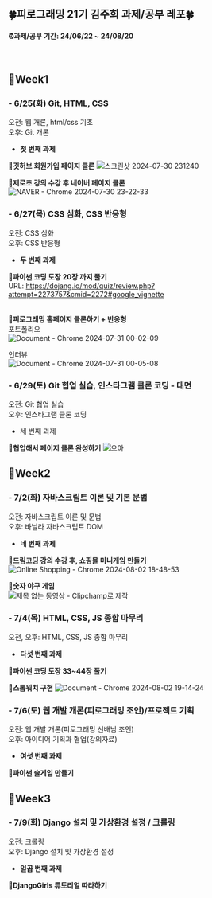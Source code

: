 ## 🍀피로그래밍 21기 김주희 과제/공부 레포🍀
#### ⏰과제/공부 기간: 24/06/22 ~ 24/08/20 </br>
</br>

## 🎯Week1
### - 6/25(화) Git, HTML, CSS
  오전: 웹 개론, html/css 기초 </br>
  오후: Git 개론

  * **첫 번째 과제** </br>
  
  **🧷깃허브 회원가입 페이지 클론**
  ![스크린샷 2024-07-30 231240](https://github.com/user-attachments/assets/7771ff0a-edfc-4925-9488-533ee45fe9e6)
  </br>

  **🧷제로초 강의 수강 후 네이버 페이지 클론**
  ![NAVER - Chrome 2024-07-30 23-22-33](https://github.com/user-attachments/assets/59935b2b-0642-4823-94c1-6a0604eed024)
  </br>

### - 6/27(목) CSS 심화, CSS 반응형
  오전: CSS 심화 </br>
  오후: CSS 반응형

  * **두 번째 과제** </br>

  **🧷파이썬 코딩 도장 20장 까지 풀기** </br>
  URL: https://dojang.io/mod/quiz/review.php?attempt=2273757&cmid=2272#google_vignette </br>
  </br>

  **🧷피로그래밍 홈페이지 클론하기 + 반응형** </br>
  포트폴리오 </br>
  ![Document - Chrome 2024-07-31 00-02-09](https://github.com/user-attachments/assets/87540047-03a1-4233-9b8d-d5906ea13cb2)
  
  인터뷰 </br>
  ![Document - Chrome 2024-07-31 00-05-08](https://github.com/user-attachments/assets/90179400-88d8-40ab-9663-285fa8e55477)

### - 6/29(토) Git 협업 실습, 인스타그램 클론 코딩 - 대면
  오전: Git 협업 실습 </br>
  오후: 인스타그램 클론 코딩

  * 세 번째 과제 </br>
  
  **🧷협업해서 페이지 클론 완성하기**
  ![으아](https://github.com/user-attachments/assets/4995dff7-5e44-490e-9518-3d6bf0d95eab)

## 🎯Week2
### - 7/2(화) 자바스크립트 이론 및 기본 문법
  오전: 자바스크립트 이론 및 문법 </br>
  오후: 바닐라 자바스크립트 DOM

  * **네 번째 과제** </br>

  **🧷드림코딩 강의 수강 후, 쇼핑몰 미니게임 만들기**
  ![Online Shopping - Chrome 2024-08-02 18-48-53](https://github.com/user-attachments/assets/3d4086ab-2979-4f96-9b0f-c4c68f0b1456)

  **🧷숫자 야구 게임** </br>
  ![제목 없는 동영상 - Clipchamp로 제작](https://github.com/user-attachments/assets/34ec6761-d3cb-485e-bd9c-115b2e6b8329)

### - 7/4(목) HTML, CSS, JS 종합 마무리
  오전, 오후: HTML, CSS, JS 종합 마무리 </br>

  * **다섯 번째 과제** </br>
  
  **🧷파이썬 코딩 도장 33~44장 풀기**</br>

  **🧷스톱워치 구현**
  ![Document - Chrome 2024-08-02 19-14-24](https://github.com/user-attachments/assets/cdaf611a-20ab-4f18-b806-e7f6b25e83cf)

### - 7/6(토) 웹 개발 개론(피로그래밍 조언)/프로젝트 기획
  오전: 웹 개발 개론(피로그래밍 선배님 조언) </br>
  오후: 아이디어 기획과 협업(강의자료)

  * **여섯 번째 과제** </br>

  **🧷파이썬 술게임 만들기**</br>

## 🎯Week3
### - 7/9(화) Django 설치 및 가상환경 설정 / 크롤링
  오전: 크롤링 </br>
  오후: Django 설치 및 가상환경 설정

   * **일곱 번째 과제** </br>
   
**🧷DjangoGirls 튜토리얼 따라하기**

